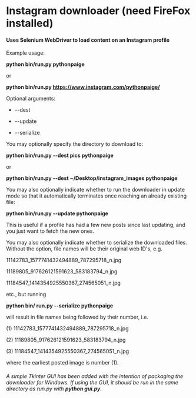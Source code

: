 # Instagram downloader (need FireFox installed)

#### Uses Selenium WebDriver to load content on an Instagram profile

Example usage:

**python bin/run.py pythonpaige**

or

**python bin/run.py https://www.instagram.com/pythonpaige/**

Optional arguments:

* --dest

* --update

* --serialize

You may optionally specify the directory to download to:

**python bin/run.py --dest pics pythonpaige**

or

**python bin/run.py --dest ~/Desktop/instagram_images pythonpaige**

You may also optionally indicate whether to run the downloader in update mode so that it automatically terminates once reaching an already existing file:

**python bin/run.py --update pythonpaige**

This is useful if a profile has had a few new posts since last updating, and you just want to fetch the new ones.

You may also optionally indicate whether to serialize the downloaded files. Without the option, file names will be their original web ID's, e.g.

11142783_1577741432494889_787295718_n.jpg

11189805_917626121591623_583183794_n.jpg

11184547_1414354925550367_274565051_n.jpg

etc., but running

**python bin/ run.py --serialize pythonpaige**

will result in file names being followed by their number, i.e.

(1) 11142783_1577741432494889_787295718_n.jpg

(2) 11189805_917626121591623_583183794_n.jpg

(3) 11184547_1414354925550367_274565051_n.jpg

where the earliest posted image is number (1).

###### A simple Tkinter GUI has been added with the intention of packaging the downloader for Windows. If using the GUI, it should be run in the same directory as *run.py* with **python gui.py**.